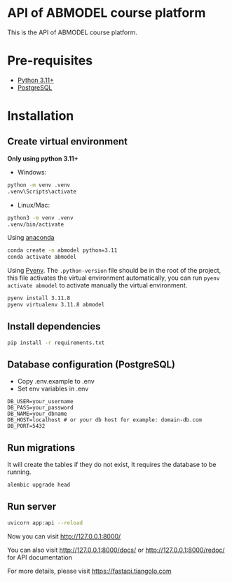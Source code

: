# API of ABMODEL course platform

This is the API of ABMODEL course platform.

# Pre-requisites

- [Python 3.11+](https://www.python.org/downloads/)
- [PostgreSQL](https://www.postgresql.org/)

# Installation

## Create virtual environment

**Only using python 3.11+**
+ Windows:
```bash
python -m venv .venv
.venv\Scripts\activate
```
+ Linux/Mac:
```bash
python3 -m venv .venv
.venv/bin/activate
```
Using [anaconda](https://docs.anaconda.com/anaconda/install/)
```bash
conda create -n abmodel python=3.11
conda activate abmodel
```

Using [Pyenv](https://github.com/pyenv/pyenv).
The `.python-version` file should be in the root of the project, this file activates the virtual environment automatically, you can run `pyenv activate abmodel` to activate manually the virtual environment. 
```bash
pyenv install 3.11.8
pyenv virtualenv 3.11.8 abmodel
```

## Install dependencies
```bash
pip install -r requirements.txt
```

## Database configuration (PostgreSQL)
* Copy .env.example to .env
* Set env variables in .env
```properties
DB_USER=your_username
DB_PASS=your_password
DB_NAME=your_dbname
DB_HOST=localhost # or your db host for example: domain-db.com
DB_PORT=5432
```

## Run migrations
It will create the tables if they do not exist, It requires the database to be running.
```bash
alembic upgrade head
```

## Run server
```bash
uvicorn app:api --reload
```
Now you can visit http://127.0.0.1:8000/

You can also visit http://127.0.0.1:8000/docs/ or http://127.0.0.1:8000/redoc/ for API documentation

For more details, please visit https://fastapi.tiangolo.com

